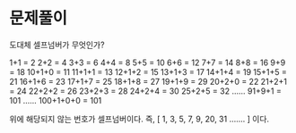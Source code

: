 # 문제풀이
도대체 셀프넘버가 무엇인가?

1+1 = 2
2+2 = 4
3+3 = 6
4+4 = 8
5+5 = 10
6+6 = 12
7+7 = 14
8+8 = 16
9+9 = 18
10+1+0 = 11
11+1+1 = 13
12+1+2 = 15
13+1+3 = 17
14+1+4 = 19
15+1+5 = 21
16+1+6 = 23
17+1+7 = 25
18+1+8 = 27
19+1+9 = 29
20+2+0 = 22
21+2+1 = 24
22+2+2 = 26
23+2+3 = 28
24+2+4 = 30
25+2+5 = 32
......
91+9+1 = 101
......
100+1+0+0 = 101

위에 해당되지 않는 번호가 셀프넘버이다. 즉, [ 1, 3, 5, 7, 9, 20, 31 ....... ] 이다.


